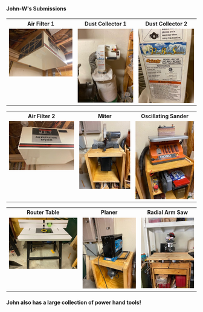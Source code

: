 #### John-W's Submissions

<table>
  <tr>
    <th>Air Filter 1</td>
    <th>Dust Collector 1</td>
    <th>Dust Collector 2</td>
  </tr>
  <tr>
      <td valign="top">
      <a href="./Air Filter 1.jpg">
      <img src="./Thumbnails/Air Filter 1-T.jpg">
      </a>
      </td>
      <td valign="top">
      <a href="./Dust collector 1.jpg">
      <img src="./Thumbnails/Dust collector 1-T.jpg">
      </a>
      </td>
      <td valign="top">
      <a href="./Dust dollector 2.jpg">
      <img src="./Thumbnails/Dust dollector 2-T.jpg">
      </a>
      </td>
  </tr>
 </table>

<table>
  <tr>
    <th>Air Filter 2</td>
    <th>Miter</td>
    <th>Oscillating Sander</td>
  </tr>
  <tr>
 <td valign="top">
      <a href="./Air filter 2.jpg">
      <img src="./Thumbnails/Air filter 2-T.jpg">
      </a>
      </td>      
      <td valign="top">
      <a href="./Miter.jpg">
      <img src="./Thumbnails/Miter-T.jpg">
      </a>
      </td>
      <td valign="top">
      <a href="./Oscillating sander.jpg">
      <img src="./Thumbnails/Oscillating sander-T.jpg">
      </a>
      </td>
  </tr>
 </table>

 <table>
  <tr>
    <th>Router Table</td>
    <th>Planer</td>
    <th>Radial Arm Saw</td>
  </tr>
  <tr>
      <td valign="top">
      <a href="./Router Table.jpg">
      <img src="./Thumbnails/Router Table-T.jpg">
      </a>
      </td>
      <td valign="top">
      <a href="./Planer.jpg">
      <img src="./Thumbnails/Planer-T.jpg">
      </a>
      </td>
      <td valign="top">
      <a href="./Radial Arm 1.jpg">
      <img src="./Thumbnails/Radial Arm 1-T.jpg">
      </a>
      </td>
  </tr>
 </table>

 #### John also has a large collection of power hand tools! 
